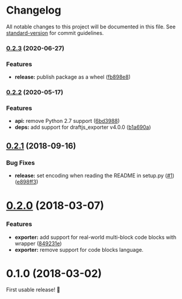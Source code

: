 # Changelog

All notable changes to this project will be documented in this file. See [standard-version](https://github.com/conventional-changelog/standard-version) for commit guidelines.

### [0.2.3](https://github.com/thibaudcolas/draftjs_exporter_markdown/compare/v0.2.2...v0.2.3) (2020-06-27)

### Features

- **release:** publish package as a wheel ([fb898e8](https://github.com/thibaudcolas/draftjs_exporter_markdown/commit/fb898e8c524c130a747cb8968ce367650d2b988b))

### [0.2.2](https://github.com/thibaudcolas/draftjs_exporter_markdown/compare/v0.2.1...v0.2.2) (2020-05-17)

### Features

- **api:** remove Python 2.7 support ([6bd3988](https://github.com/thibaudcolas/draftjs_exporter_markdown/commit/6bd39882a00f6829df1fd260f41617559941a9d4))
- **deps:** add support for draftjs_exporter v4.0.0 ([b1a690a](https://github.com/thibaudcolas/draftjs_exporter_markdown/commit/b1a690a98c28028ef3675578c42a94e0a424bd48))

<a name="0.2.1"></a>

## [0.2.1](https://github.com/thibaudcolas/draftjs_exporter_markdown/compare/v0.2.0...v0.2.1) (2018-09-16)

### Bug Fixes

- **release:** set encoding when reading the README in setup.py ([#1](https://github.com/thibaudcolas/draftjs_exporter_markdown/issues/1)) ([e898ff3](https://github.com/thibaudcolas/draftjs_exporter_markdown/commit/e898ff3))

<a name="0.2.0"></a>

# [0.2.0](https://github.com/thibaudcolas/draftjs_exporter_markdown/compare/v0.1.0...v0.2.0) (2018-03-07)

### Features

- **exporter:** add support for real-world multi-block code blocks with wrapper ([849231e](https://github.com/thibaudcolas/draftjs_exporter_markdown/commit/849231e))
- **exporter:** remove support for code blocks language.

<a name="0.1.0"></a>

# 0.1.0 (2018-03-02)

First usable release! 🎉
